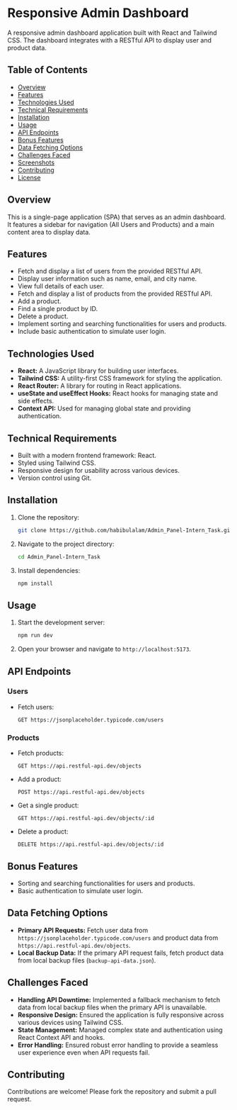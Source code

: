 # Responsive Admin Dashboard

A responsive admin dashboard application built with React and Tailwind CSS. The dashboard integrates with a RESTful API to display user and product data.

## Table of Contents

- [Overview](#overview)
- [Features](#features)
- [Technologies Used](#technologies-used)
- [Technical Requirements](#technical-requirements)
- [Installation](#installation)
- [Usage](#usage)
- [API Endpoints](#api-endpoints)
- [Bonus Features](#bonus-features)
- [Data Fetching Options](#data-fetching-options)
- [Challenges Faced](#challenges-faced)
- [Screenshots](#screenshots)
- [Contributing](#contributing)
- [License](#license)

## Overview

This is a single-page application (SPA) that serves as an admin dashboard. It features a sidebar for navigation (All Users and Products) and a main content area to display data.

## Features

- Fetch and display a list of users from the provided RESTful API.
- Display user information such as name, email, and city name.
- View full details of each user.
- Fetch and display a list of products from the provided RESTful API.
- Add a product.
- Find a single product by ID.
- Delete a product.
- Implement sorting and searching functionalities for users and products.
- Include basic authentication to simulate user login.

## Technologies Used

- **React:** A JavaScript library for building user interfaces.
- **Tailwind CSS:** A utility-first CSS framework for styling the application.
- **React Router:** A library for routing in React applications.
- **useState and useEffect Hooks:** React hooks for managing state and side effects.
- **Context API:** Used for managing global state and providing authentication.

## Technical Requirements

- Built with a modern frontend framework: React.
- Styled using Tailwind CSS.
- Responsive design for usability across various devices.
- Version control using Git.

## Installation

1. Clone the repository:
   ```sh
   git clone https://github.com/habibulalam/Admin_Panel-Intern_Task.git
   ```
2. Navigate to the project directory:
   ```sh
   cd Admin_Panel-Intern_Task
   ```
3. Install dependencies:
   ```sh
   npm install
   ```

## Usage

1. Start the development server:
   ```sh
   npm run dev
   ```
2. Open your browser and navigate to `http://localhost:5173`.

## API Endpoints

### Users

- Fetch users:
  ```
  GET https://jsonplaceholder.typicode.com/users
  ```

### Products

- Fetch products:
  ```
  GET https://api.restful-api.dev/objects
  ```
- Add a product:
  ```
  POST https://api.restful-api.dev/objects
  ```
- Get a single product:
  ```
  GET https://api.restful-api.dev/objects/:id
  ```
- Delete a product:
  ```
  DELETE https://api.restful-api.dev/objects/:id
  ```

## Bonus Features

- Sorting and searching functionalities for users and products.
- Basic authentication to simulate user login.

## Data Fetching Options

- **Primary API Requests:** Fetch user data from `https://jsonplaceholder.typicode.com/users` and product data from `https://api.restful-api.dev/objects`.
- **Local Backup Data:** If the primary API request fails, fetch product data from local backup files (`backup-api-data.json`).

## Challenges Faced

- **Handling API Downtime:** Implemented a fallback mechanism to fetch data from local backup files when the primary API is unavailable.
- **Responsive Design:** Ensured the application is fully responsive across various devices using Tailwind CSS.
- **State Management:** Managed complex state and authentication using React Context API and hooks.
- **Error Handling:** Ensured robust error handling to provide a seamless user experience even when API requests fail.

## Contributing

Contributions are welcome! Please fork the repository and submit a pull request.

```